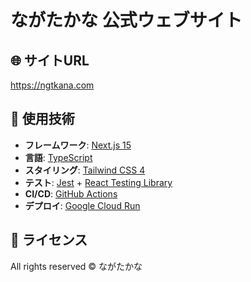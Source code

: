 # ながたかな 公式ウェブサイト

## 🌐 サイトURL

https://ngtkana.com

## 🚀 使用技術

- **フレームワーク**: [Next.js 15](https://nextjs.org/)
- **言語**: [TypeScript](https://www.typescriptlang.org/)
- **スタイリング**: [Tailwind CSS 4](https://tailwindcss.com/)
- **テスト**: [Jest](https://jestjs.io/) + [React Testing Library](https://testing-library.com/docs/react-testing-library/intro/)
- **CI/CD**: [GitHub Actions](https://github.com/features/actions)
- **デプロイ**: [Google Cloud Run](https://cloud.google.com/run)

## 📝 ライセンス

All rights reserved © ながたかな
